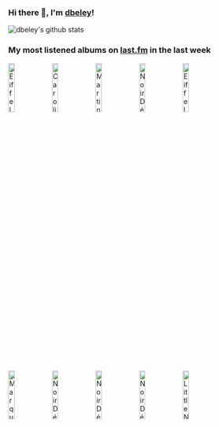 ### Hi there 👋, I'm [dbeley](https://dbeley.ovh/en)!

![dbeley's github stats](https://github-readme-stats.vercel.app/api?username=dbeley)

### My most listened albums on [last.fm](https://www.last.fm/user/d_beley) in the last week

[<img src='https://lastfm.freetls.fastly.net/i/u/300x300/8c5d52f47ccab75b42e0ab817715ee81.jpg' width='16%' height='16%' alt='Eiffel - Le 1/4 Dheure Des Ahuris'>](https://www.last.fm/music/eiffel/le%2b1%252f4%2bd%2527heure%2bdes%2bahuris)&nbsp;
[<img src='https://lastfm.freetls.fastly.net/i/u/300x300/8942d9d108878a846c33b782c96618c5.jpg' width='16%' height='16%' alt='Caroline Polachek - Pang'>](https://www.last.fm/music/caroline%2bpolachek/pang)&nbsp;
[<img src='https://lastfm.freetls.fastly.net/i/u/300x300/99c71322745abd3c39f46e125792e65d.jpg' width='16%' height='16%' alt='Martin Dupont - Hot Paradox'>](https://www.last.fm/music/martin%2bdupont/hot%2bparadox)&nbsp;
[<img src='https://lastfm.freetls.fastly.net/i/u/300x300/887509ef741e4749904edf0e826d4ed0.png' width='16%' height='16%' alt='Noir Désir - 666.667 Club'>](https://www.last.fm/music/noir%2bd%25c3%25a9sir/666.667%2bclub)&nbsp;
[<img src='https://lastfm.freetls.fastly.net/i/u/300x300/950bce878cbd7cdbf0a60bccd4f1430d.jpg' width='16%' height='16%' alt='Eiffel - Abricotine'>](https://www.last.fm/music/eiffel/abricotine)&nbsp;
<br>
[<img src='https://lastfm.freetls.fastly.net/i/u/300x300/1e10a65654916c8b59fa48b210cb0914.jpg' width='16%' height='16%' alt='Marquis De Sade - Rue de Siam'>](https://www.last.fm/music/marquis%2bde%2bsade/rue%2bde%2bsiam)&nbsp;
[<img src='https://lastfm.freetls.fastly.net/i/u/300x300/c765df10e752420a877b1f4d59de4d0b.jpg' width='16%' height='16%' alt='Noir Désir - Tostaky'>](https://www.last.fm/music/noir%2bd%25c3%25a9sir/tostaky)&nbsp;
[<img src='https://lastfm.freetls.fastly.net/i/u/300x300/8c8ca45e9a2349eec912d976fc1d876a.png' width='16%' height='16%' alt='Noir Désir - Des visages des figures'>](https://www.last.fm/music/noir%2bd%25c3%25a9sir/des%2bvisages%2bdes%2bfigures)&nbsp;
[<img src='https://lastfm.freetls.fastly.net/i/u/300x300/56c634bc9ea440b0c0979b887f5f2031.png' width='16%' height='16%' alt='Noir Désir - Veuillez rendre lâme (à qui elle appartient)'>](https://www.last.fm/music/noir%2bd%25c3%25a9sir/veuillez%2brendre%2bl%2527%25c3%25a2me%2b%2528%25c3%25a0%2bqui%2belle%2bappartient%2529)&nbsp;
[<img src='https://lastfm.freetls.fastly.net/i/u/300x300/3e24227c5e5e49aec924078db42de5d8.jpg' width='16%' height='16%' alt='Little Nemo - Sounds in the Attic'>](https://www.last.fm/music/little%2bnemo/sounds%2bin%2bthe%2battic)&nbsp;
<br>
